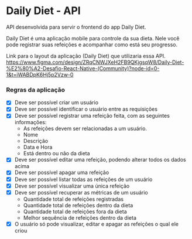 # Daily Diet - API

API desenvolvida para servir o frontend do app Daily Diet.

Daily Diet é uma aplicação mobile para controle da sua dieta. Nele você pode registrar suas refeições e acompanhar como está seu progresso.

Link para o layout da aplicação (Daily Diet) que utilizaria essa API.
https://www.figma.com/design/ZRqCNWJXeH2FB9QKjgsqW8/Daily-Diet-%E2%80%A2-Desafio-React-Native-(Community)?node-id=0-1&t=iWABDpK6Hj5p2Vzw-0

### Regras da aplicação

- [x] Deve ser possível criar um usuário
- [x] Deve ser possível identificar o usuário entre as requisições
- [x] Deve ser possível registrar uma refeição feita, com as seguintes informações:
  - As refeições devem ser relacionadas a um usuário.
  - Nome
  - Descrição
  - Data e Hora
  - Está dentro ou não da dieta
- [x] Deve ser possível editar uma refeição, podendo alterar todos os dados acima
- [x] Deve ser possível apagar uma refeição
- [x] Deve ser possível listar todas as refeições de um usuário
- [x] Deve ser possível visualizar uma única refeição
- [x] Deve ser possível recuperar as métricas de um usuário
  - Quantidade total de refeições registradas
  - Quantidade total de refeições dentro da dieta
  - Quantidade total de refeições fora da dieta
  - Melhor sequência de refeições dentro da dieta
- [x] O usuário só pode visualizar, editar e apagar as refeições o qual ele criou

###
